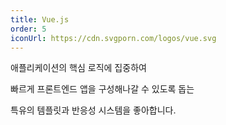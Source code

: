 ```yaml
---
title: Vue.js
order: 5
iconUrl: https://cdn.svgporn.com/logos/vue.svg
---
```


<span class="nw">애플리케이션의 핵심</span>
<span class="nw">로직에 집중하여</span>

<span class="nw">빠르게 프론트엔드 앱을</span>
<span class="nw">구성해나갈 수 있도록 돕는</span>

<span class="nw">특유의 템플릿과</span>
<span class="nw">반응성 시스템을 좋아합니다.</span>
